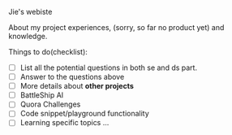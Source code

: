 Jie's webiste

About my project experiences, (sorry, so far no product yet) and knowledge.

Things to do(checklist):

-[ ] List all the potential questions in both se and ds part.
-[ ] Answer to the questions above
-[ ] More details about **__other projects__**
-[ ] BattleShip AI
-[ ] Quora Challenges
-[ ] Code snippet/playground functionality
-[ ] Learning specific topics
...
